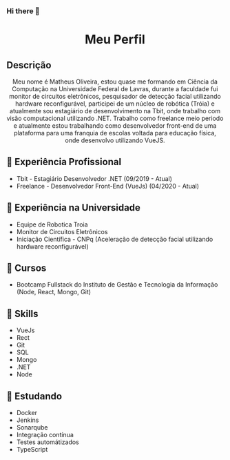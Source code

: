 ### Hi there 👋

<h1 align="center">Meu Perfil</h1>

## Descrição
<p align="center">Meu nome é Matheus Oliveira, estou quase me formando em Ciência da Computação na Universidade Federal de Lavras, durante a faculdade fui monitor de circuitos eletrônicos, pesquisador de detecção facial utilizando hardware reconfigurável, participei de um núcleo de robótica (Tróia) e atualmente sou estagiário de desenvolvimento na Tbit, onde trabalho com visão computacional utilizando .NET. Trabalho como freelance meio periodo e atualmente estou trabalhando como desenvolvedor front-end de uma plataforma para uma franquia de escolas voltada para educação física, onde desenvolvo utilizando VueJS.</p>

## 🔭 Experiência Profissional

- Tbit - Estagiário Desenvolvedor .NET (09/2019 - Atual)
- Freelance - Desenvolvedor Front-End (VueJs) (04/2020 - Atual)

## 🏫 Experiência na Universidade
- Equipe de Robotica Troia
- Monitor de Circuitos Eletrônicos
- Iniciação Científica - CNPq (Aceleração de detecção facial utilizando hardware reconfigurável)

## 📜 Cursos
- Bootcamp Fullstack do Instituto de Gestão e Tecnologia da Informação (Node, React, Mongo, Git)

## 🤹 Skills
- VueJs
- Rect
- Git
- SQL
- Mongo
- .NET
- Node

## 📗 Estudando
- Docker
- Jenkins
- Sonarqube
- Integração contínua
- Testes automátizados
- TypeScript
